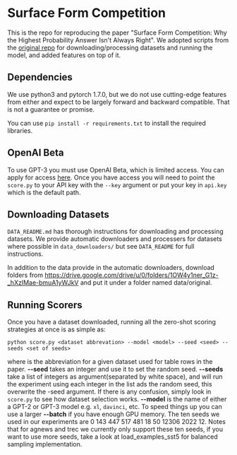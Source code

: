 # Surface Form Competition

This is the repo for reproducing the paper "Surface Form Competition: Why the Highest Probability Answer Isn't Always Right". We adopted scripts from the [original repo](https://peterwestuw.github.io/surface-form-competition-project/) for downloading/processing datasets and running the model, and added features on top of it.

## Dependencies
We use python3 and pytorch 1.7.0, but we do not use cutting-edge features from either and expect to be largely forward and backward compatible. That is not a guarantee or promise.

You can use `pip install -r requirements.txt` to install the required libraries.

## OpenAI Beta
To use GPT-3 you must use OpenAI Beta, which is limited access. You can apply for access [here](https://beta.openai.com/). Once you have access you will need to point the `score.py` to your API key with the `--key` argument or put your key in `api.key` which is the default path. 

## Downloading Datasets

`DATA_README.md` has thorough instructions for downloading and processing datasets. We provide automatic downloaders and processers for datasets where possible in `data_downloaders/` but see `DATA_README` for full instructions.

In addition to the data provide in the automatic downloaders, download folders from https://drive.google.com/drive/u/0/folders/1OW4y1ner_G1z-_hXzIMae-bmuA1yWJkV and put it under a folder named data/original.

## Running Scorers
Once you have a dataset downloaded, running all the zero-shot scoring strategies at once is as simple as:

```
python score.py <dataset abbrevation> --model <model> --seed <seed> --seeds <set of seeds>
```

where **<dataset-abbreviation>** is the abbreviation for a given dataset used for table rows in the paper. **--seed** takes an integer and use it to set the random seed. **--seeds** take a list of integers as argument(separated by white space), and will run the experiment using each integer in the list ads the random seed, this overwrite the -seed argument. If there is any confusion, simply look in `score.py` to see how dataset selection works. **--model** is the name of either a GPT-2 or GPT-3 model e.g. `xl`, `davinci`, etc. To speed things up you can use a larger **--batch** if you have enough GPU memory. 
The ten seeds we used in our experiments are 0 143 447 517 481 18 50 12306 2022 12. Notes that for agnews and trec we currently only support these ten seeds, if you want to use more seeds, take a look at load_examples_sst5 for balanced sampling implementation.
